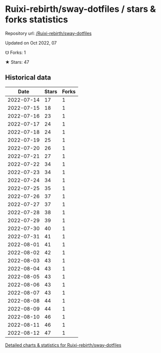 # Ruixi-rebirth/sway-dotfiles / stars & forks statistics

Repository url: [/Ruixi-rebirth/sway-dotfiles](https://github.com/Ruixi-rebirth/sway-dotfiles)

Updated on Oct 2022, 07

☋ Forks: 1

★ Stars: 47

## Historical data
| Date | Stars | Forks |
|------|-------|-------|
| 2022-07-14 | 17 | 1 | 
| 2022-07-15 | 18 | 1 | 
| 2022-07-16 | 23 | 1 | 
| 2022-07-17 | 24 | 1 | 
| 2022-07-18 | 24 | 1 | 
| 2022-07-19 | 25 | 1 | 
| 2022-07-20 | 26 | 1 | 
| 2022-07-21 | 27 | 1 | 
| 2022-07-22 | 34 | 1 | 
| 2022-07-23 | 34 | 1 | 
| 2022-07-24 | 34 | 1 | 
| 2022-07-25 | 35 | 1 | 
| 2022-07-26 | 37 | 1 | 
| 2022-07-27 | 37 | 1 | 
| 2022-07-28 | 38 | 1 | 
| 2022-07-29 | 39 | 1 | 
| 2022-07-30 | 40 | 1 | 
| 2022-07-31 | 41 | 1 | 
| 2022-08-01 | 41 | 1 | 
| 2022-08-02 | 42 | 1 | 
| 2022-08-03 | 43 | 1 | 
| 2022-08-04 | 43 | 1 | 
| 2022-08-05 | 43 | 1 | 
| 2022-08-06 | 43 | 1 | 
| 2022-08-07 | 43 | 1 | 
| 2022-08-08 | 44 | 1 | 
| 2022-08-09 | 44 | 1 | 
| 2022-08-10 | 46 | 1 | 
| 2022-08-11 | 46 | 1 | 
| 2022-08-12 | 47 | 1 | 


[Detailed charts & statistics for Ruixi-rebirth/sway-dotfiles](https://reviewgithub.com/rep/Ruixi-rebirth/sway-dotfiles)
